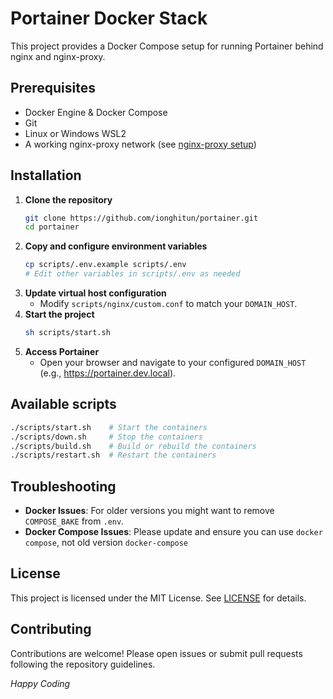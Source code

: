 # Portainer Docker Stack

This project provides a Docker Compose setup for running Portainer behind nginx and nginx-proxy.

## Prerequisites

- Docker Engine & Docker Compose
- Git
- Linux or Windows WSL2
- A working nginx-proxy network (see [nginx-proxy setup](https://github.com/ionghitun/nginx-proxy))

## Installation

1. **Clone the repository**
   ```bash
   git clone https://github.com/ionghitun/portainer.git
   cd portainer
   ```
2. **Copy and configure environment variables**
   ```bash
   cp scripts/.env.example scripts/.env
   # Edit other variables in scripts/.env as needed
   ```
3. **Update virtual host configuration**
    - Modify `scripts/nginx/custom.conf` to match your `DOMAIN_HOST`.
4. **Start the project**
   ```bash
   sh scripts/start.sh
   ```
5. **Access Portainer**
    - Open your browser and navigate to your configured `DOMAIN_HOST` (e.g., https://portainer.dev.local).

## Available scripts

```bash
./scripts/start.sh    # Start the containers
./scripts/down.sh     # Stop the containers
./scripts/build.sh    # Build or rebuild the containers
./scripts/restart.sh  # Restart the containers
```

## Troubleshooting

- **Docker Issues**: For older versions you might want to remove `COMPOSE_BAKE` from `.env`.
- **Docker Compose Issues**: Please update and ensure you can use `docker compose`, not old version `docker-compose`

## License

This project is licensed under the MIT License. See [LICENSE](LICENSE) for details.

## Contributing

Contributions are welcome! Please open issues or submit pull requests following the repository guidelines.

_Happy Coding_
